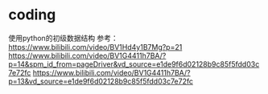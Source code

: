 # coding
使用python的初级数据结构
参考：
https://www.bilibili.com/video/BV1Hd4y1B7Mg?p=21
https://www.bilibili.com/video/BV1G4411h7BA/?p=14&spm_id_from=pageDriver&vd_source=e1de9f6d02128b9c85f5fdd03c7e72fc
https://www.bilibili.com/video/BV1G4411h7BA/?p=13&vd_source=e1de9f6d02128b9c85f5fdd03c7e72fc

